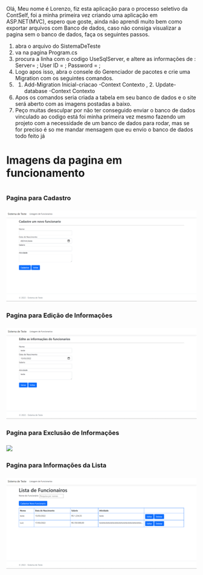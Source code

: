 Olá, Meu nome é Lorenzo, fiz esta aplicação para o processo seletivo da ContSelf, foi a minha primeira vez criando uma aplicação em ASP.NET(MVC), espero que goste, ainda não aprendi muito bem como exportar arquivos com Banco de dados, caso não consiga visualizar a pagina sem o banco de dados, faça os seguintes passos.

1. abra o arquivo do SistemaDeTeste
2. va na pagina Program.cs
3. procura a linha com o codigo UseSqlServer, e altere as informações de : Server= ; User ID = ; Password = ;
4. Logo apos isso, abra o consele do Gerenciador de pacotes e crie uma Migration com os seguintes comandos.
5. 1. Add-Migration Inicial-criacao -Context Contexto , 2. Update-database -Context Contexto
6. Apos os comandos seria criada a tabela em seu banco de dados e o site será aberto com as imagens postadas a baixo.
7. Peço muitas desculpar por não ter conseguido enviar o banco de dados vinculado ao codigo está foi minha primeira vez mesmo fazendo um projeto com a necessidade de um banco de dados para rodar, mas se for preciso é so me mandar mensagem que eu envio o banco de dados todo feito já


<h1>Imagens da pagina em funcionamento<h1>
  
  <h3>Pagina para Cadastro<h3>
<img src="https://github.com/LorenzoGRibeiro/SistemaTeste/blob/main/SistemaDeTeste/imagens/PaginaDeCadastro.png?raw=true" style="width 45px">                                         <br>
  <h3>Pagina para Edição de Informações<h3> 
<img src= "https://github.com/LorenzoGRibeiro/SistemaTeste/blob/main/SistemaDeTeste/imagens/PaginaDeEdi%C3%A7%C3%A3o.png?raw=true" style="width 45px">
    <br>
  <h3>Pagina para Exclusão de Informações<h3> 
<img src= "https://github.com/LorenzoGRibeiro/SistemaTeste/blob/main/SistemaDeTeste/imagens/PaginaDeExclus%C3%A3o.png?raw=true" style="width 45px">
    <br>
  <h3>Pagina para Informações da Lista<h3> 
<img src= "https://github.com/LorenzoGRibeiro/SistemaTeste/blob/main/SistemaDeTeste/imagens/PaginadaLista.png?raw=true" style="width 45px">
